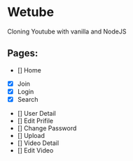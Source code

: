 # Wetube

Cloning Youtube with vanilla and NodeJS


## Pages:

- [] Home
- [x] Join
- [x] Login
- [x] Search
- [] User Detail
- [] Edit Prifile
- [] Change Password
- [] Upload
- [] Video Detail
- [] Edit Video